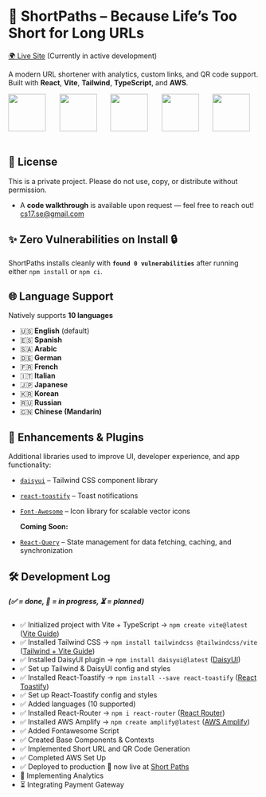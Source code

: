 # 🔗 ShortPaths – Because Life’s Too Short for Long URLs

<a href="https://sp-li.com/" target="_blank" rel="noopener noreferrer">🌍 Live Site</a> (Currently in active development)

A modern URL shortener with analytics, custom links, and QR code support.
Built with **React**, **Vite**, **Tailwind**, **TypeScript**, and **AWS**.

<img src='https://upload.wikimedia.org/wikipedia/commons/thumb/a/a7/React-icon.svg/2300px-React-icon.svg.png' height=75/>&nbsp;&nbsp;&nbsp;&nbsp;&nbsp;&nbsp;
<img src='https://upload.wikimedia.org/wikipedia/commons/f/f1/Vitejs-logo.svg' height=75/>&nbsp;&nbsp;&nbsp;&nbsp;&nbsp;&nbsp;
<img src='https://upload.wikimedia.org/wikipedia/commons/thumb/d/d5/Tailwind_CSS_Logo.svg/1280px-Tailwind_CSS_Logo.svg.png' height=75/>&nbsp;&nbsp;&nbsp;&nbsp;&nbsp;&nbsp;
<img src='https://upload.wikimedia.org/wikipedia/commons/4/4c/Typescript_logo_2020.svg' height=75/>&nbsp;&nbsp;&nbsp;&nbsp;&nbsp;&nbsp;
<img src='https://upload.wikimedia.org/wikipedia/commons/9/93/Amazon_Web_Services_Logo.svg' height=75/>&nbsp;&nbsp;&nbsp;&nbsp;&nbsp;&nbsp;

## 📝 License

This is a private project. Please do not use, copy, or distribute without permission.

- A **code walkthrough** is available upon request — feel free to reach out! <a href="mailto: cs17.se@gmail.com ">cs17.se@gmail.com </a>

## ✨ Zero Vulnerabilities on Install 🔒

ShortPaths installs cleanly with **`found 0 vulnerabilities`** after running either `npm install` or `npm ci`.

## 🌐 Language Support

Natively supports **10 languages**

- 🇺🇸 **English** (default)
- 🇪🇸 **Spanish**
- 🇸🇦 **Arabic**
- 🇩🇪 **German**
- 🇫🇷 **French**
- 🇮🇹 **Italian**
- 🇯🇵 **Japanese**
- 🇰🇷 **Korean**
- 🇷🇺 **Russian**
- 🇨🇳 **Chinese (Mandarin)**

## 🧩 Enhancements & Plugins

Additional libraries used to improve UI, developer experience, and app functionality:

- [`daisyui`](https://daisyui.com/) – Tailwind CSS component library
- [`react-toastify`](https://fkhadra.github.io/react-toastify/introduction) – Toast notifications
- [`Font-Awesome`](https://docs.fontawesome.com/) – Icon library for scalable vector icons

  **Coming Soon:**

- [`React-Query`](https://tanstack.com/query/latest) – State management for data fetching, caching, and synchronization

## 🛠️ Development Log

##### _(✅ = done, 🚧 = in progress, ⏳ = planned)_

- ✅ Initialized project with Vite + TypeScript → `npm create vite@latest` ([Vite Guide](https://vite.dev/guide/))
- ✅ Installed Tailwind CSS → `npm install tailwindcss @tailwindcss/vite` ([Tailwind + Vite Guide](https://tailwindcss.com/docs/installation/using-vite))
- ✅ Installed DaisyUI plugin → `npm install daisyui@latest` ([DaisyUI](https://daisyui.com/))
- ✅ Set up Tailwind & DaisyUI config and styles
- ✅ Installed React-Toastify → `npm install --save react-toastify` ([React Toastify](https://fkhadra.github.io/react-toastify/introduction/))
- ✅ Set up React-Toastify config and styles
- ✅ Added languages (10 supported)
- ✅ Installed React-Router → `npm i react-router` ([React Router](https://reactrouter.com/start/modes))
- ✅ Installed AWS Amplify → `npm create amplify@latest` ([AWS Amplify](https://docs.aws.amazon.com/amplify/))
- ✅ Added Fontawesome Script
- ✅ Created Base Components & Contexts
- ✅ Implemented Short URL and QR Code Generation
- ✅ Completed AWS Set Up
- ✅ Deployed to production 🚀 now live at [Short Paths](https://sp-li.com/)
- 🚧 Implementing Analytics
- ⏳ Integrating Payment Gateway
